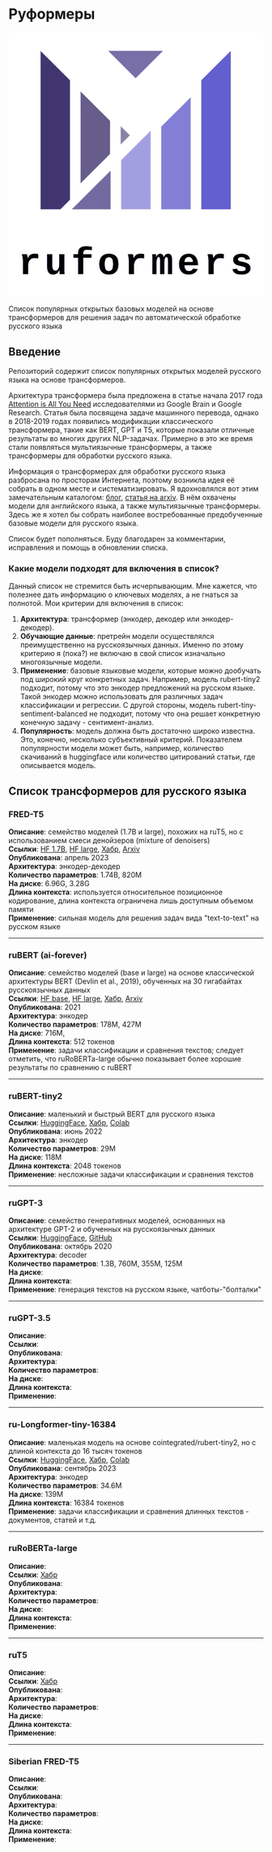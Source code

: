 # Руформеры

![logo_cr.png](logo_cr.png)  

Список популярных открытых базовых моделей на основе трансформеров для решения задач по автоматической обработке русского языка

## Введение

Репозиторий содержит список популярных открытых моделей русского языка на основе трансформеров.

Архитектура трансформера была предложена в статье начала 2017 года [Attention is All You Need](https://arxiv.org/abs/1706.03762) исследователями из Google Brain и Google Research. Статья была посвящена задаче машинного перевода, однако в 2018-2019 годах появились модификации классического трансформера, такие как BERT, GPT и T5, которые показали отличные результаты во многих других NLP-задачах. Примерно в это же время стали появляться мультиязычные трансформеры, а также трансформеры для обработки русского языка.

Информация о трансформерах для обработки русского языка разбросана по просторам Интернета, поэтому возникла идея её собрать в одном месте и систематизировать. Я вдохновлялся вот этим замечательным каталогом: [блог](https://amatriain.net/blog/transformer-models-an-introduction-and-catalog-2d1e9039f376/), [статья на arxiv](https://arxiv.org/abs/2302.07730).
В нём охвачены модели для английского языка, а также мультиязычные трансформеры. Здесь же я хотел бы собрать наиболее востребованные предобученные базовые модели для русского языка.

Список будет пополняться. Буду благодарен за комментарии, исправления и помощь в обновлении списка.

### Какие модели подходят для включения в список?  

Данный список не стремится быть исчерпывающим. Мне кажется, что полезнее дать информацию о ключевых моделях, а не гнаться за полнотой. Мои критерии для включения в список:

1. **Архитектура**: трансформер (энкодер, декодер или энкодер-декодер).
2. **Обучающие данные**: претрейн модели осуществлялся преимущественно на русскоязычных данных. Именно по этому критерию я (пока?) не включаю в свой список изначально многоязычные модели.
3. **Применение**: базовые языковые модели, которые можно дообучать под широкий круг конкретных задач. Например, модель rubert-tiny2 подходит, потому что это энкодер предложений на русском языке. Такой энкодер можно использовать для различных задач классификации и регрессии. С другой стороны, модель rubert-tiny-sentiment-balanced не подходит, потому что она решает конкретную конечную задачу - сентимент-анализ.
4. **Популярность**: модель должна быть достаточно широко известна. Это, конечно, несколько субъективный критерий. Показателем популярности модели может быть, например, количество скачиваний в huggingface или количество цитирований статьи, где описывается модель.

## Список трансформеров для русского языка

### FRED-T5

**Описание**: семейство моделей (1.7B и large), похожих на ruT5, но с использованием смеси денойзеров (mixture of denoisers)  
**Ссылки**: [HF 1.7B](https://huggingface.co/ai-forever/FRED-T5-1.7B),
[HF large](https://huggingface.co/ai-forever/FRED-T5-large),
[Хабр](https://habr.com/ru/companies/sberdevices/articles/730088/),
[Arxiv](https://arxiv.org/abs/2309.10931)    
**Опубликована**: апрель 2023  
**Архитектура**: энкодер-декодер  
**Количество параметров**: 1.74B, 820M  
**На диске**: 6.96G, 3.28G  
**Длина контекста**: используется относительное позиционное кодирование, длина контекста ограничена лишь доступным объемом памяти  
**Применение**: сильная модель для решения задач вида "text-to-text" на русском языке  

---

### ruBERT (ai-forever)

**Описание**: семейство моделей (base и large) на основе классической архитектуры BERT (Devlin et al., 2019), обученных на 30 гигабайтах русскоязычных данных  
**Ссылки**: [HF base](https://huggingface.co/ai-forever/ruBert-base),
[HF large](https://huggingface.co/ai-forever/ruBert-large),
[Хабр](https://habr.com/ru/companies/sberbank/articles/567776/),
[Arxiv](https://arxiv.org/abs/2309.10931)  
**Опубликована**: 2021  
**Архитектура**: энкодер  
**Количество параметров**: 178M, 427M  
**На диске**: 716M,   
**Длина контекста**: 512 токенов  
**Применение**: задачи классификации и сравнения текстов; следует отметить, что ruRoBERTa-large обычно показывает более хорошие результаты по сравнению с ruBERT  

---

### ruBERT-tiny2

**Описание**: маленький и быстрый BERT для русского языка  
**Ссылки**: [HuggingFace](https://huggingface.co/cointegrated/rubert-tiny2),
[Хабр](https://habr.com/ru/articles/669674/),
[Colab](https://colab.research.google.com/drive/1mSWfIQ6PIlteLVZ9DKKpcorycgLIKZLf?usp=sharing)  
**Опубликована**: июнь 2022  
**Архитектура**: энкодер  
**Количество параметров**: 29M  
**На диске**: 118М  
**Длина контекста**: 2048 токенов  
**Применение**: несложные задачи классификации и сравнения текстов

---

### ruGPT-3

**Описание**: семейство генеративных моделей, основанных на архитектуре GPT-2 и обученных на русскоязычных данных  
**Ссылки**: [HuggingFace](https://huggingface.co/ai-forever/rugpt3large_based_on_gpt2),
[GitHub](https://github.com/ai-forever/ru-gpts?ysclid=lo5qq6e7w5304929210)  
**Опубликована**: октябрь 2020  
**Архитектура**: decoder  
**Количество параметров**: 1.3B, 760M, 355M, 125M  
**На диске**:  
**Длина контекста**:  
**Применение**: генерация текстов на русском языке, чатботы-"болталки"  

---

### ruGPT-3.5

**Описание**:  
**Ссылки**:  
**Опубликована**:  
**Архитектура**:  
**Количество параметров**:  
**На диске**:  
**Длина контекста**:  
**Применение**:  

---

### ru-Longformer-tiny-16384

**Описание**: маленькая модель на основе cointegrated/rubert-tiny2, но с длиной контекста до 16 тысяч токенов  
**Ссылки**: [HuggingFace](https://huggingface.co/kazzand/ru-longformer-tiny-16384),
[Хабр](https://habr.com/ru/companies/ru_mts/articles/761116/),
[Colab](https://colab.research.google.com/drive/1qownYBbct6sZkP3kACXeSDijg0Q1nxBo?usp=sharing)  
**Опубликована**: сентябрь 2023  
**Архитектура**: энкодер  
**Количество параметров**: 34.6М  
**На диске**: 139М  
**Длина контекста**: 16384 токенов  
**Применение**: задачи классификации и сравнения длинных текстов - документов, статей и т.д.  

---

### ruRoBERTa-large

**Описание**:  
**Ссылки**: [Хабр](https://habr.com/ru/companies/sberbank/articles/567776/)  
**Опубликована**:  
**Архитектура**:  
**Количество параметров**:  
**На диске**:  
**Длина контекста**:  
**Применение**:  

---

### ruT5

**Описание**:  
**Ссылки**: [Хабр](https://habr.com/ru/companies/sberbank/articles/567776/)  
**Опубликована**:  
**Архитектура**:  
**Количество параметров**:  
**На диске**:  
**Длина контекста**:  
**Применение**:  

---

### Siberian FRED-T5

**Описание**:  
**Ссылки**:  
**Опубликована**:  
**Архитектура**:  
**Количество параметров**:  
**На диске**:  
**Длина контекста**:  
**Применение**:  
